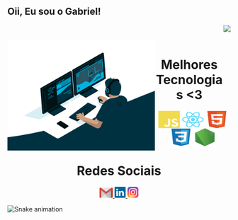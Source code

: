 ## Oii, Eu sou o Gabriel!

<div>
  
  
  <img align="right" height="180em" src="https://github-readme-stats.vercel.app/api/top-langs/?username=GabrielPrompt&layout=compact&langs_count=16&theme=great-gatsby"/>
</div>
<br>

<div  align="center"> 
  <div style="display: inline_block"><br>
    <img align="left" height="250" alt="coding-time" src="code.gif">
    <h1 align="center">Melhores Tecnologias <3</h1>
    <img align="center" height="40" width="50" alt="js-icon"  src="https://raw.githubusercontent.com/devicons/devicon/master/icons/javascript/javascript-plain.svg">
    <img align="center" height="40" width="50" alt="react-icon" src="https://raw.githubusercontent.com/devicons/devicon/master/icons/react/react-original.svg">
    <img align="center" height="40" width="50" alt="html-icon" src="https://raw.githubusercontent.com/devicons/devicon/master/icons/html5/html5-original.svg">
    <img align="center" height="40" width="50" alt="css-icon" src="https://raw.githubusercontent.com/devicons/devicon/master/icons/css3/css3-original.svg">
    <img align="center" height="40" width="50" alt="nodejs-icon" src="https://raw.githubusercontent.com/devicons/devicon/master/icons/nodejs/nodejs-original.svg">
   </div>
    
  
  <h1 align="center">Redes Sociais</h1>
    <a href = "mailto: gabrielbcamargo144.gmail.com">
      <img width="30" src="gmail.svg">
    </a>
    <a href = "https://www.linkedin.com/in/gabriel-bueno-de-camargo-417347291/">
      <img width="25" src="linkedin.svg">
    </a>
    </a>
    <a href = "https://www.instagram.com/gabriel.bueno___/">
      <img width="25" src="instagram.png">
    </a>
</div>

![Snake animation](https://github.com/LuigiGF/LuigiGF/blob/output/github-contribution-grid-snake.svg)

